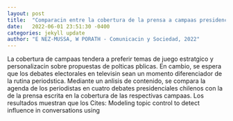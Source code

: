 ```yaml
---
layout: post
title:  "Comparacin entre la cobertura de la prensa a campaas presidenciales y la agenda de los periodistas que conducen debates1"
date:   2022-06-01 23:51:30 -0400
categories: jekyll update
author: "E NEZ-MUSSA, W PORATH - Comunicacin y Sociedad, 2022"
---
```

La cobertura de campaas tendera a preferir temas de juego estratgico y personalizacin sobre propuestas de polticas pblicas. En cambio, se espera que los debates electorales en televisin sean un momento diferenciador de la rutina periodstica. Mediante un anlisis de contenido, se compara la agenda de los periodistas en cuatro debates presidenciales chilenos con la de la prensa escrita en la cobertura de las respectivas campaas. Los resultados muestran que los  Cites: Modeling topic control to detect influence in conversations using